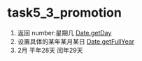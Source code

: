 # task5_3_promotion

1. 返回 number:星期几 [Date.getDay](http://www.w3school.com.cn/jsref/jsref_getDay.asp)
2. 设置具体的某年某月某日 [Date.getFullYear](http://www.w3school.com.cn/jsref/jsref_setFullYear.asp)
3. 2月 平年28天 闰年29天